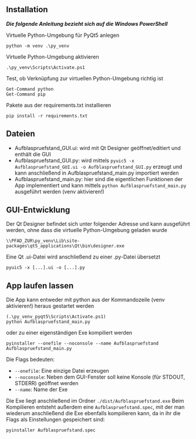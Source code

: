 ## Installation
***Die folgende Anleitung bezieht sich auf die Windows PowerShell***

Virtuelle Python-Umgebung für PyQt5 anlegen
```
python -m venv .\py_venv
```

Virtuelle Python-Umgebung aktivieren
```
.\py_venv\Scripts\Activate.ps1
```

Test, ob Verknüpfung zur virtuellen Python-Umgebung richtig ist
```
Get-Command python
Get-Command pip
```

Pakete aus der requirements.txt installieren
```
pip install -r requirements.txt
```


## Dateien
- Aufblaspruefstand_GUI.ui:  wird mit Qt Designer geöffnet/editiert und enthält die GUI
- Aufblaspruefstand_GUI.py:  wird mittels `pyuic5 -x Aufblaspruefstand_GUI.ui -o Aufblaspruefstand_GUI.py` erzeugt und kann anschließend in Aufblaspruefstand_main.py importiert werden
- Aufblaspruefstand_main.py: hier sind die eigentlichen Funktionen der App implementiert und kann mittels `python Aufblaspruefstand_main.py` ausgeführt werden (venv aktivieren!)


## GUI-Entwicklung
Der Qt Designer befindet sich unter folgender Adresse und kann ausgeführt werden, ohne dass die virtuelle Python-Umgebung geladen wurde
```
\\PFAD_ZUR\py_venv\Lib\site-packages\qt5_applications\Qt\bin\designer.exe
```

Eine Qt .ui-Datei wird anschließend zu einer .py-Datei übersetzt
```
pyuic5 -x [...].ui -o [...].py
```


## App laufen lassen
Die App kann entweder mit python aus der Kommandozeile (venv aktivieren!) heraus gestartet werden
```
(.\py_venv_pyqt5\Scripts\Activate.ps1)
python Aufblaspruefstand_main.py
```

oder zu einer eigenständigen Exe kompiliert werden
```
pyinstaller --onefile --noconsole --name Aufblaspruefstand Aufblaspruefstand_main.py
```

Die Flags bedeuten:
- `--onefile`: Eine einzige Datei erzeugen
- `--noconsole`: Neben dem GUI-Fenster soll keine Konsole (für STDOUT, STDERR) geöffnet werden
- `--name`: Name der Exe

Die Exe liegt anschließend im Ordner `./dist/Aufblaspruefstand.exe`
Beim Kompilieren entsteht außerdem eine `Aufblaspruefstand.spec`, mit der man wiederum anschließend die Exe ebenfalls kompilieren kann,
da in ihr die Flags als Einstellungen gespeichert sind:
```
pyinstaller Aufblaspruefstand.spec
```
